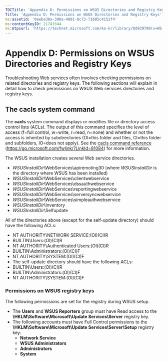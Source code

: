 ```yaml
---
TOCTitle: 'Appendix D: Permissions on WSUS Directories and Registry Keys'
Title: 'Appendix D: Permissions on WSUS Directories and Registry Keys'
ms:assetid: '0eeba30a-390a-4891-8c73-71605c4152f4'
ms:contentKeyID: 21743344
ms:mtpsurl: 'https://technet.microsoft.com/ko-kr/library/Dd939790(v=WS.10)'
---
```


Appendix D: Permissions on WSUS Directories and Registry Keys
=============================================================

Troubleshooting Web services often involves checking permissions on related directories and registry keys. The following sections will explain in detail how to check permissions on WSUS Web services directories and registry keys.

The cacls system command
------------------------

The **cacls** system command displays or modifies file or directory access control lists (ACLs). The output of this command specifies the level of access (f=full control, w=write, r=read, n=none) and whether or not the access is inherited by subdirectories (OI=this folder and files, CI=this folder and subfolders, IO=does not apply). See the [cacls command reference](https://go.microsoft.com/fwlink/?linkid=81084) (https://go.microsoft.com/fwlink/?LinkId=81084) for more information.

The WSUS installation creates several Web service directories.

-   *WSUSInstallDir*\\WebServices\\apiremoting30 (where *WSUSInstallDir* is the directory where WSUS has been installed)
-   *WSUSInstallDir*\\WebServices\\clientwebservice
-   *WSUSInstallDir*\\WebServices\\dssauthwebservice
-   *WSUSInstallDir*\\WebServices\\reportingwebservice
-   *WSUSInstallDir*\\WebServices\\serversyncwebservice
-   *WSUSInstallDir*\\WebServices\\simpleauthwebservice
-   *WSUSInstallDir*\\Inventory
-   *WSUSInstallDir*\\Selfupdate

All of the directories above (except for the self-update directory) should have the following ACLs:

-   NT AUTHORITY\\NETWORK SERVICE:(OI)(CI)R
-   BUILTIN\\Users:(OI)(CI)R
-   NT AUTHORITY\\Authenticated Users:(OI)(CI)R
-   BUILTIN\\Administrators:(OI)(CI)F
-   NT AUTHORITY\\SYSTEM:(OI)(CI)F
-   The self-update directory should have the following ACLs:
-   BUILTIN\\Users:(OI)(CI)R
-   BUILTIN\\Administrators:(OI)(CI)F
-   NT AUTHORITY\\SYSTEM:(OI)(CI)F

### Permissions on WSUS registry keys

The following permissions are set for the registry during WSUS setup.

-   The **Users** and **WSUS Reporters** group must have Read access to the **\\HKLM\\Software\\Microsoft\\Update Services\\Server** registry key.
-   The following accounts must have Full Control permissions to the **\\HKLM\\Software\\Microsoft\\Update Services\\Server\\Setup** registry key:
    -   **Network Service**
    -   **WSUS Administrators**
    -   **Administrators**
    -   **System**
